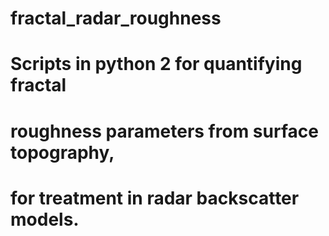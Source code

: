 # fractal_radar_roughness

# Scripts in python 2 for quantifying fractal
# roughness parameters from surface topography,
# for treatment in radar backscatter models.
